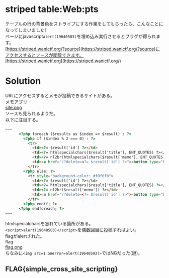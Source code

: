 # striped table:Web:pts
テーブルの行の背景色をストライプにする作業をしてもらったら、こんなことになってしまいました!  
ページにjavascript`alert(19640503)`を埋め込み実行させるとフラグが得られます。  
[https://striped.wanictf.org/?source](https://striped.wanictf.org/?source)にアクセスするとソースが閲覧できます。  
[https://striped.wanictf.org](https://striped.wanictf.org/)  

# Solution
URLにアクセスするとメモが投稿できるサイトがある。  
メモアプリ  
[site.png](site/site.png)  
ソースも見られるようだ。  
以下に注目する。  
```html
~~~
      <?php foreach ($results as $index => $result) : ?>
        <?php if ($index % 2 === 0) : ?>
          <tr>
            <td><?= $result['id'] ?></td>
            <td><?= htmlspecialchars($result['title'], ENT_QUOTES) ?></td>
            <td><?= nl2br(htmlspecialchars($result['memo'], ENT_QUOTES)) ?></td>
            <td><a href="/?delete=<?= $result['id'] ?>"><button type="button" class="btn btn-danger">削除</button></a></td>
          </tr>
        <?php else: ?>
          <tr style="background-color: #f0f0f0">
            <td><?= $result['id'] ?></td>
            <td><?= htmlspecialchars($result['title'], ENT_QUOTES) ?></td>
            <td><?= nl2br($result['memo']) ?></td>
            <td><a href="/?delete=<?= $result['id'] ?>"><button type="button" class="btn btn-danger">削除</button></a></td>
          </tr>
        <?php endif; ?>
      <?php endforeach; ?>
~~~
```
htmlspecialcharsを忘れている箇所がある。  
`<script>alert(19640503)</script>`を偶数回目に投稿すればよい。  
flagがalertされた。  
flag  
[flag.png](site/flag.png)  
ちなみに`<img src=1 onerror=alert(19640503)>`ではNGだった(謎)。  

## FLAG{simple_cross_site_scripting}